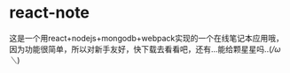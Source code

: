 # react-note
这是一个用react+nodejs+mongodb+webpack实现的一个在线笔记本应用哦， 因为功能很简单，所以对新手友好，快下载去看看吧，还有...能给颗星星吗..(*/ω＼*)
